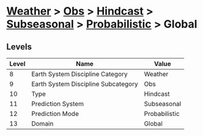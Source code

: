 # [Weather](../../../../..) > [Obs](../../../..) > [Hindcast](../../..) > [Subseasonal](../..) > [Probabilistic](..) > Global

## Levels

| Level | Name | Value |
|-----|-----|-----|
| 8 | Earth System Discipline Category | Weather |
| 9 | Earth System Discipline Subcategory | Obs |
| 10 | Type | Hindcast |
| 11 | Prediction System | Subseasonal |
| 12 | Prediction Mode | Probabilistic |
| 13 | Domain | Global |
